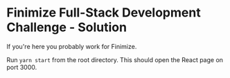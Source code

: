 # Finimize Full-Stack Development Challenge - Solution

If you're here you probably work for Finimize.

Run `yarn start` from the root directory. This should open the React page on port 3000.
